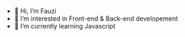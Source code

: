 - 👋 Hi, I’m Fauzi
- 👀 I’m interested in Front-end & Back-end developement
- 🌱 I’m currently learning Javascript 


<!---
Uzifa/Uzifa is a ✨ special ✨ repository because its `README.md` (this file) appears on your GitHub profile.
You can click the Preview link to take a look at your changes.
--->
